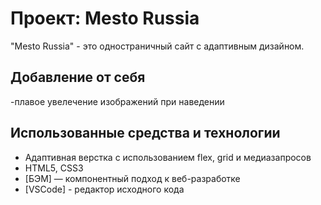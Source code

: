 
# Проект: Mesto Russia
"Mesto Russia" - это одностраничный сайт с адаптивным дизайном.

## Добавление от себя
 
 -плавое увелечение изображений при наведении

## Использованные средства и технологии

- Адаптивная верстка с использованием flex, grid и медиазапросов
- HTML5, CSS3
- [БЭМ] — компонентный подход к веб-разработке
- [VSCode] - редактор исходного кода

